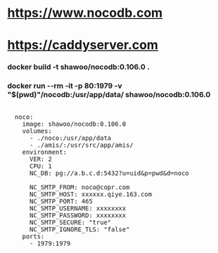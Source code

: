 # https://www.nocodb.com
# https://caddyserver.com

### docker build -t shawoo/nocodb:0.106.0 .

### docker run --rm -it -p 80:1979 -v "$(pwd)"/nocodb:/usr/app/data/ shawoo/nocodb:0.106.0

<pre>

  noco:
    image: shawoo/nocodb:0.106.0
    volumes:
      - ./noco:/usr/app/data
      - ./amis/:/usr/src/app/amis/
    environment:
      VER: 2
      CPU: 1
      NC_DB: pg://a.b.c.d:5432?u=uid&p=pwd&d=noco

      NC_SMTP_FROM: noco@copr.com
      NC_SMTP_HOST: xxxxxx.qiye.163.com
      NC_SMTP_PORT: 465
      NC_SMTP_USERNAME: xxxxxxxx
      NC_SMTP_PASSWORD: xxxxxxxx
      NC_SMTP_SECURE: "true"
      NC_SMTP_IGNORE_TLS: "false"
    ports:
      - 1979:1979

</pre>
